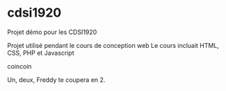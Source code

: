 # cdsi1920
Projet démo pour les CDSI1920

Projet utilisé pendant le cours de conception web
Le cours incluait HTML, CSS, PHP et Javascript

coincoin


Un, deux, Freddy te coupera en 2.


